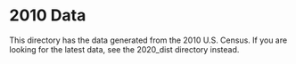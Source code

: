 # 2010 Data

This directory has the data generated from the 2010 U.S. Census. If you are looking for the latest data, see the 2020_dist directory instead.
